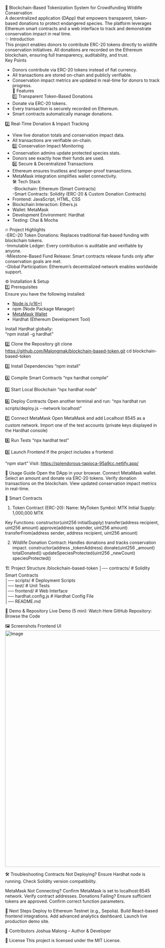 🦏 Blockchain-Based Tokenization System for Crowdfunding Wildlife Conservation  
A decentralized application (DApp) that empowers transparent, token-based donations to protect endangered species. The platform leverages Ethereum smart contracts and a web interface to track and demonstrate conservation impact in real time.  
✨ Introduction  
This project enables donors to contribute ERC-20 tokens directly to wildlife conservation initiatives. All donations are recorded on the Ethereum blockchain, ensuring full transparency, auditability, and trust.  
Key Points
- Donors contribute via ERC-20 tokens instead of fiat currency.  
- All transactions are stored on-chain and publicly verifiable.  
- Conservation impact metrics are updated in real-time for donors to track progress.  
🚀 Features  
1️⃣ Transparent Token-Based Donations 
- Donate via ERC-20 tokens.  
- Every transaction is securely recorded on Ethereum.  
- Smart contracts automatically manage donations.  

2️⃣ Real-Time Donation & Impact Tracking
- View live donation totals and conservation impact data.  
- All transactions are verifiable on-chain.  
3️⃣ Conservation Impact Monitoring  
- Conservation admins update protected species stats.  
- Donors see exactly how their funds are used.  
4️⃣ Secure & Decentralized Transactions  
- Ethereum ensures trustless and tamper-proof transactions.  
- MetaMask integration simplifies wallet connectivity.  
🛠 Tech Stack  
-Blockchain: Ethereum (Smart Contracts)  
-Smart Contracts: Solidity (ERC-20 & Custom Donation Contracts)  
- Frontend: JavaScript, HTML, CSS  
- Blockchain Interaction: Ethers.js  
- Wallet: MetaMask  
- Development Environment: Hardhat  
- Testing: Chai & Mocha  

 🔥 Project Highlights  
-ERC-20 Token Donations: Replaces traditional fiat-based funding with blockchain tokens.  
-Immutable Ledger: Every contribution is auditable and verifiable by anyone.  
-Milestone-Based Fund Release: Smart contracts release funds only after conservation goals are met.  
-Global Participation: Ethereum’s decentralized network enables worldwide support.

⚙ Installation & Setup  
1️⃣ Prerequisites  
Ensure you have the following installed:  
- [Node.js (v16+)](https://nodejs.org/)  
- npm (Node Package Manager)  
- [MetaMask Wallet](https://metamask.io/)  
- Hardhat (Ethereum Development Tool)
  
Install Hardhat globally:  
“npm install -g hardhat”

2️⃣ Clone the Repository
git clone https://github.com/Malongmak/blockchain-based-token.git
cd blockchain-based-token

3️⃣ Install Dependencies
“npm install”

4️⃣ Compile Smart Contracts
“npx hardhat compile”

5️⃣ Start Local Blockchain
“npx hardhat node”

6️⃣ Deploy Contracts
Open another terminal and run:
“npx hardhat run scripts/deploy.js --network localhost”

7️⃣ Connect MetaMask
Open MetaMask and add Localhost 8545 as a custom network.
Import one of the test accounts (private keys displayed in the Hardhat console)

8️⃣ Run Tests
“npx hardhat test”

9️⃣ Launch Frontend
If the project includes a frontend:

“npm start”
Visit: https://splendorous-tapioca-95a9cc.netlify.app/

🧩 Usage Guide
Open the DApp in your browser.
Connect MetaMask wallet.
Select an amount and donate via ERC-20 tokens.
Verify donation transactions on the blockchain.
View updated conservation impact metrics in real-time.

📄 Smart Contracts
1. Token Contract (ERC-20):
Name: MyToken
Symbol: MTK
Initial Supply: 1,000,000 MTK


Key Functions:
constructor(uint256 initialSupply)
transfer(address recipient, uint256 amount)
approve(address spender, uint256 amount)
transferFrom(address sender, address recipient, uint256 amount)

2. Wildlife Donation Contract:
Handles donations and tracks conservation impact.
constructor(address _tokenAddress)
donate(uint256 _amount)
totalDonated()
updateSpeciesProtected(uint256 _newCount)
speciesProtected()

🏗 Project Structure
/blockchain-based-token
│── contracts/        # Solidity Smart Contracts  
│── scripts/          # Deployment Scripts  
│── test/             # Unit Tests  
│── frontend/         # Web Interface  
│── hardhat.config.js # Hardhat Config File  
│── README.md

🎥 Demo & Repository
Live Demo (5 min): Watch Here
GitHub Repository: Browse the Code

🖼 Screenshots
Frontend UI
<img width="1366" height="768" alt="Image" src="https://github.com/user-attachments/assets/57e3fa6b-d831-4401-a8b4-f1c99b9120f2" />

🛠 Troubleshooting
Contracts Not Deploying?
Ensure Hardhat node is running.
Check Solidity version compatibility.

MetaMask Not Connecting?
Confirm MetaMask is set to localhost:8545 network.
Verify contract addresses.
Donations Failing?
Ensure sufficient tokens are approved.
Confirm correct function parameters.

🚀 Next Steps
Deploy to Ethereum Testnet (e.g., Sepolia).
Build React-based frontend integrations.
Add advanced analytics dashboard.
Launch live production demo site.

👤 Contributors
Joshua Malong – Author & Developer

📜 License
This project is licensed under the MIT License.


